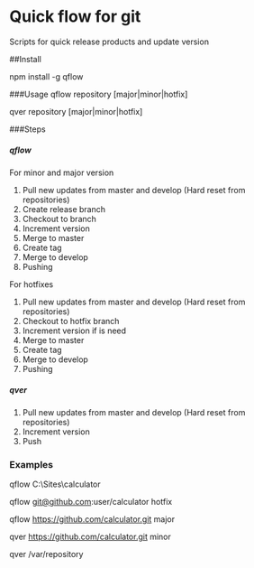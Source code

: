 # Quick flow for git
Scripts for quick release products and update version

##Install

npm install -g qflow

###Usage
qflow repository [major|minor|hotfix] 

qver repository [major|minor|hotfix] 

###Steps
##### qflow
For minor and major version

1. Pull new updates from master and develop (Hard reset from repositories)
2. Create release branch
3. Checkout to branch
4. Increment version
5. Merge to master
4. Create tag
5. Merge to develop
6. Pushing

For hotfixes

1. Pull new updates from master and develop (Hard reset from repositories)
2. Checkout to hotfix branch 
3. Increment version if is need
4. Merge to master
5. Create tag
6. Merge to develop
7. Pushing

##### qver
1. Pull new updates from master and develop (Hard reset from repositories)
2. Increment version
3. Push

### Examples
qflow C:\Sites\calculator

qflow git@github.com:user/calculator  hotfix

qflow https://github.com/calculator.git  major

qver https://github.com/calculator.git  minor

qver /var/repository
